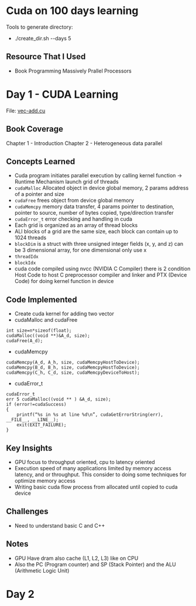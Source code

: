 # Cuda on 100 days learning

Tools to generate directory:
- ./create_dir.sh --days 5

## Resource That I Used
- Book Programming Massively Prallel Processors

# Day 1 - CUDA Learning

File: [vec-add.cu](https://github.com/yosephbernandus/cuda-100-days/blob/main/day001/vec-add.cu)

## Book Coverage
Chapter 1 - Introduction
Chapter 2 - Heterogeneous data parallel

## Concepts Learned
- Cuda program initiates parallel execution by calling kernel function -> Runtime Mechanism launch grid of threads
- `cudaMalloc` Allocated object in device global memory, 2 params address of a pointer and size
- `cudaFree` frees object from device global memory
- `cudaMemcpy` memory data transfer, 4 params pointer to destination, pointer to source, number of bytes copied, type/direction transfer
- `cudaError_t` error checking and handling in cuda
- Each grid is organized as an array of thread blocks
- ALl blocks of a grid are the same size, each block can contain up to 1024 threads
- `blockDim` is a struct with three unsigned integer fields (x, y, and z) can be 3 dimensional array, for one dimensional only use x
- `threadIdx`
- `blockIdx`
- cuda code compiled using nvcc (NVIDIA C Compiler) there is 2 condition Host Code to host C preprocessor compiler and linker and PTX (Device Code) for doing kernel function in device


## Code Implemented
- Create cuda kernel for adding two vector
- cudaMalloc and cudaFree
```float *A_d
int size=n*sizeof(float);
cudaMalloc((void **)&A_d, size);
cudaFree(A_d);
```
- cudaMemcpy
```
cudaMemcpy(A_d, A_h, size, cudaMemcpyHostToDevice);
cudaMemcpy(B_d, B_h, size, cudaMemcpyHostToDevice);
cudaMemcpy(C_h, C_d, size, cudaMemcpyDeviceToHost);
```
- cudaError_t
```
cudaError_t
err 5 cudaMalloc((void ** ) &A_d, size);
if (error!=cudaSuccess)
{
    printf(“%s in %s at line %d\n”, cudaGetErrorString(err),  __FILE__, __LINE__);
    exit(EXIT_FAILURE);
}
```

## Key Insights
- GPU focus to throughput oriented, cpu to latency oriented
- Execution speed of many applications limited by memory access latency, and or throughput. This consider to doing some techniques for optimize memory access
- Writing basic cuda flow process from allocated until copied to cuda device

## Challenges
- Need to understand basic C and C++

## Notes
- GPU Have dram also cache (L1, L2, L3) like on CPU
- Also the PC (Program counter) and SP (Stack Pointer) and the ALU (Arithmetic Logic Unit)


# Day 2

